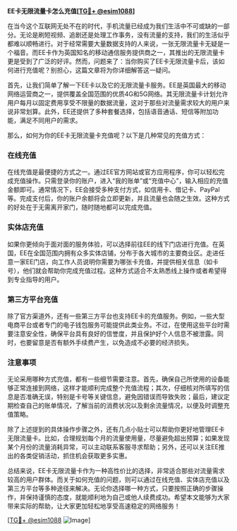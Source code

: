 **EE卡无限流量卡怎么充值[[TG💪+ @esim1088](https://t.me/s/esim1088)]**

在当今这个互联网无处不在的时代，手机流量已经成为我们生活中不可或缺的一部分。无论是刷短视频、追剧还是处理工作事务，没有流量的支持，我们的生活似乎都难以顺畅进行。对于经常需要大量数据支持的人来说，一张无限流量卡无疑是一个福音。而EE卡作为英国知名的移动通信服务提供商之一，其推出的无限流量卡更是受到了广泛的好评。然而，问题来了：当你购买了EE卡无限流量卡后，该如何进行充值呢？别担心，这篇文章将为你详细解答这一疑问。

首先，让我们简单了解一下EE卡以及它的无限流量卡服务。EE是英国最大的移动网络运营商之一，提供覆盖全国范围的优质4G和5G网络。其无限流量卡计划允许用户每月以固定费用享受不限量的数据流量，这对于那些对流量需求较大的用户来说非常划算。此外，EE还提供了多种套餐选择，包括语音通话、短信等附加功能，满足不同用户的需求。

那么，如何为你的EE卡无限流量卡充值呢？以下是几种常见的充值方式：

### 在线充值

在线充值是最便捷的方式之一。通过EE官方网站或官方应用程序，你可以轻松完成充值操作。只需登录你的账户，进入“我的账单”或“充值中心”，输入相应的充值金额即可。通常情况下，EE会接受多种支付方式，如信用卡、借记卡、PayPal等。完成支付后，你的账户余额将会立即更新，并且流量也会随之生效。这种方式的好处在于无需离开家门，随时随地都可以完成充值。

### 实体店充值

如果你更倾向于面对面的服务体验，可以选择前往EE的线下门店进行充值。在英国，EE在全国范围内拥有众多实体店铺，分布于各大城市的主要商业区。走进任意一家EE门店，向工作人员说明你需要为哪张卡充值，并提供相关信息（如卡号），他们就会帮助你完成充值过程。这种方式适合不太熟悉线上操作或者希望得到专业指导的用户。

### 第三方平台充值

除了官方渠道外，还有一些第三方平台也支持EE卡的充值服务。例如，一些大型电商平台或者专门的电子钱包服务可能提供此类业务。不过，在使用这些平台时需要注意安全性，确保平台具有良好的信誉度，并且保护好个人信息不被泄露。同时，也要留意是否有额外手续费产生，以免造成不必要的经济损失。

### 注意事项

无论采用哪种方式充值，都有一些细节需要注意。首先，确保自己所使用的设备能够正常连接到网络，这样才能顺利完成整个充值流程；其次，仔细核对所填写的信息是否准确无误，特别是卡号等关键信息，避免因错误而导致失败；最后，建议定期检查自己的账单情况，了解当前的消费状况以及剩余流量情况，以便及时调整充值策略。

除了上述提到的具体操作步骤之外，还有几点小贴士可以帮助你更好地管理EE卡无限流量卡。比如，合理规划每个月的流量使用量，尽量避免超出预算；如果发现某个月份的流量消耗异常，可以主动联系客服寻求帮助；另外，还可以关注EE推出的各类促销活动，抓住机会获取更多实惠。

总结来说，EE卡无限流量卡作为一种高性价比的选择，非常适合那些对流量需求较高的用户群体。而关于如何充值的问题，则可以通过在线充值、实体店充值以及第三方平台等多种途径来解决。无论你选择哪一种方式，只要按照正确的步骤操作，并保持谨慎的态度，就能顺利地为自己或他人续费成功。希望本文能够为大家带来实际的帮助，让大家更加轻松地享受高速稳定的网络服务！

[[TG💪+ @esim1088](https://t.me/s/esim1088) ![Image](https://i.postimg.cc/4NQfJmqS/Snipaste-2025-05-13-00-14-12.png)]
